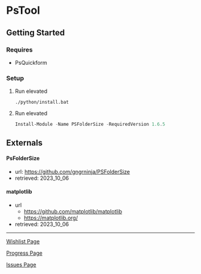 # PsTool

## Getting Started

### Requires
- PsQuickform

### Setup
1. Run elevated 

   ```
   ./python/install.bat
   ```

2. Run elevated

    ```powershell
    Install-Module -Name PSFolderSize -RequiredVersion 1.6.5
    ```

## Externals

#### PsFolderSize
- url: https://github.com/gngrninja/PSFolderSize
- retrieved: 2023_10_06

#### matplotlib
- url
  - https://github.com/matplotlib/matplotlib
  - https://matplotlib.org/
- retrieved: 2023_10_06

---
[Wishlist Page](./doc/wish.md)

[Progress Page](./doc/todo.md)

[Issues Page](./doc/issue.md)
